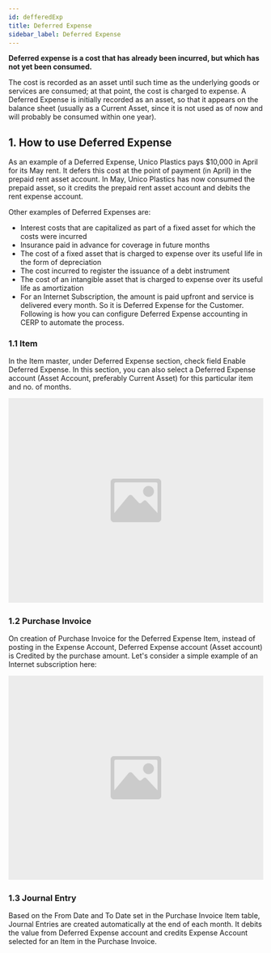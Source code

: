 ```yaml
---
id: defferedExp
title: Deferred Expense
sidebar_label: Deferred Expense
---
```


**Deferred expense is a cost that has already been incurred, but which has not yet been consumed.**

The cost is recorded as an asset until such time as the underlying goods or services are consumed; at that point, the cost is charged to expense. A Deferred Expense is initially recorded as an asset, so that it appears on the balance sheet (usually as a Current Asset, since it is not used as of now and will probably be consumed within one year).

## 1. How to use Deferred Expense

As an example of a Deferred Expense, Unico Plastics pays $10,000 in April for its May rent. It defers this cost at the point of payment (in April) in the prepaid rent asset account. In May, Unico Plastics has now consumed the prepaid asset, so it credits the prepaid rent asset account and debits the rent expense account.

Other examples of Deferred Expenses are:

- Interest costs that are capitalized as part of a fixed asset for which the costs were incurred
- Insurance paid in advance for coverage in future months
- The cost of a fixed asset that is charged to expense over its useful life in the form of depreciation
- The cost incurred to register the issuance of a debt instrument
- The cost of an intangible asset that is charged to expense over its useful life as amortization
- For an Internet Subscription, the amount is paid upfront and service is delivered every month. So it is Deferred Expense for the Customer.
  Following is how you can configure Deferred Expense accounting in CERP to automate the process.

### 1.1 Item

In the Item master, under Deferred Expense section, check field Enable Deferred Expense. In this section, you can also select a Deferred Expense account (Asset Account, preferably Current Asset) for this particular item and no. of months.

![image](images/image.jpg)

### 1.2 Purchase Invoice

On creation of Purchase Invoice for the Deferred Expense Item, instead of posting in the Expense Account, Deferred Expense account (Asset account) is Credited by the purchase amount. Let's consider a simple example of an Internet subscription here:

![image](images/image.jpg)

### 1.3 Journal Entry

Based on the From Date and To Date set in the Purchase Invoice Item table, Journal Entries are created automatically at the end of each month. It debits the value from Deferred Expense account and credits Expense Account selected for an Item in the Purchase Invoice.
